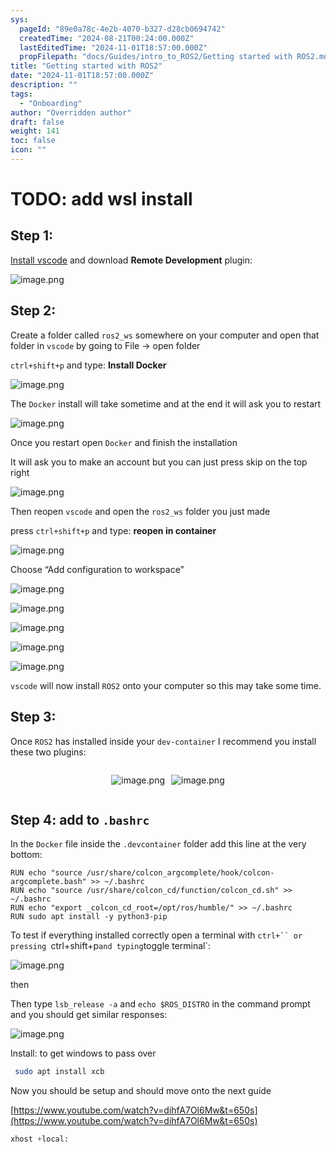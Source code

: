```yaml
---
sys:
  pageId: "89e0a78c-4e2b-4070-b327-d28cb0694742"
  createdTime: "2024-08-21T00:24:00.000Z"
  lastEditedTime: "2024-11-01T18:57:00.000Z"
  propFilepath: "docs/Guides/intro_to_ROS2/Getting started with ROS2.md"
title: "Getting started with ROS2"
date: "2024-11-01T18:57:00.000Z"
description: ""
tags:
  - "Onboarding"
author: "Overridden author"
draft: false
weight: 141
toc: false
icon: ""
---
```


# TODO: add wsl install

## Step 1:

[Install vscode](https://code.visualstudio.com/download) and download **Remote Development** plugin:

![image.png](https://prod-files-secure.s3.us-west-2.amazonaws.com/d518164a-d88e-44d1-a4ee-3adb3bd8bce0/efb52993-1881-4a40-b95e-6f020334f022/image.png?X-Amz-Algorithm=AWS4-HMAC-SHA256&X-Amz-Content-Sha256=UNSIGNED-PAYLOAD&X-Amz-Credential=ASIAZI2LB46665JJ6MTJ%2F20250213%2Fus-west-2%2Fs3%2Faws4_request&X-Amz-Date=20250213T050806Z&X-Amz-Expires=3600&X-Amz-Security-Token=IQoJb3JpZ2luX2VjEOL%2F%2F%2F%2F%2F%2F%2F%2F%2F%2FwEaCXVzLXdlc3QtMiJHMEUCIQDdw34IDFlF9qb8lq%2FooC%2FUei4KufRluVsQuuFwb4WUxAIgJDE7aDvUWRbXB7dUBVJ%2BLncMXHngakWiXgK9YME65NoqiAQI%2B%2F%2F%2F%2F%2F%2F%2F%2F%2F%2F%2FARAAGgw2Mzc0MjMxODM4MDUiDOypPn0OktkuY9EuCCrcA1zPsphKT%2FCo0bk9zMG94%2FeMq9Kh%2B9itly5kk6S5vOGWCiOIUbI%2FqG25wlNtCyy9vKQmz58QrJmmlN6AMW7%2FU%2FDhYPeH8YtlUmufYjL4UAilN0NH6oXfuRAnGehs56%2B26wZewX%2Bql6M8E%2BNxKGtIicxKbyi2N20Fs2U1rQhhYG5FzsaX0PBnZIOUdm6gJKDG07WtLSEGpSV0wD0fo0l9lLi68uhv5gIk5%2BfhjATtJFvMdMb4HeIEhY5LHYVJWPj9CY8vPSgYIkVAvLQAk26YZ2CXPH9FKweaPbUwpYXPJokFhz8KR3bjoNf5RKdp5dmP3qdAORE%2Bble0IsKJnImoQmTEZGXNrxIyFkujvVQy7rbMwU9vzS4Oy1GEHLIIV7CUOvy2aBQ5XjEQKyeUITSQbMYQSIljkZvA5voqHeOtNdMKoaTQME3rI3nkUjPNQndgeZRDsYMpW5nCR%2FlvMdzvGVIynE36%2FfMd6gkChKduCeO2iBP3Q1GFvCTMdzoiLB7NLM7jIgHoDdM09USj9T3MMtjzIkYLMeVwBgaXsy68BIkTBJ%2Fa4bd1nYaC1OB7EJyFnxSshV9frchPad8ctsCVxnTB28eI5SBp0tAZWcJGN1%2FX3uikm52uG%2Bop0g%2FgMMqYtb0GOqUBArZkvR%2BQJGBezNZqZGegIDPqd4N53SuOYO0QzhD%2BuxtxgL%2FChFk90Ua1FYbyQ8qk30Vfrm4pxvhoUfvvqbtof%2BxPjx4WxJ1mJEcv7TqPjevMQA2BoaXnc71TjFx75XBJ7Sq9mQrkOyOe8rkSmLiKgT0%2BM9AF50tg188zoa7SUNDTSb2%2FQoJTrtRdq0rpjDn%2Frf44qQTuOZaeGDmOsvxwlr3HJrKN&X-Amz-Signature=18ea2fbed6e951f1314f28a4fc9ed91776029e9414d86094d4c27bda9f07e28c&X-Amz-SignedHeaders=host&x-id=GetObject)

## Step 2:

Create a folder called `ros2_ws` somewhere on your computer and open that folder in `vscode` by going to File → open folder 

`ctrl+shift+p` and type: **Install Docker**

![image.png](https://prod-files-secure.s3.us-west-2.amazonaws.com/d518164a-d88e-44d1-a4ee-3adb3bd8bce0/2269dc0e-1cd5-47ff-bceb-c04ad9b2eab0/image.png?X-Amz-Algorithm=AWS4-HMAC-SHA256&X-Amz-Content-Sha256=UNSIGNED-PAYLOAD&X-Amz-Credential=ASIAZI2LB46665JJ6MTJ%2F20250213%2Fus-west-2%2Fs3%2Faws4_request&X-Amz-Date=20250213T050806Z&X-Amz-Expires=3600&X-Amz-Security-Token=IQoJb3JpZ2luX2VjEOL%2F%2F%2F%2F%2F%2F%2F%2F%2F%2FwEaCXVzLXdlc3QtMiJHMEUCIQDdw34IDFlF9qb8lq%2FooC%2FUei4KufRluVsQuuFwb4WUxAIgJDE7aDvUWRbXB7dUBVJ%2BLncMXHngakWiXgK9YME65NoqiAQI%2B%2F%2F%2F%2F%2F%2F%2F%2F%2F%2F%2FARAAGgw2Mzc0MjMxODM4MDUiDOypPn0OktkuY9EuCCrcA1zPsphKT%2FCo0bk9zMG94%2FeMq9Kh%2B9itly5kk6S5vOGWCiOIUbI%2FqG25wlNtCyy9vKQmz58QrJmmlN6AMW7%2FU%2FDhYPeH8YtlUmufYjL4UAilN0NH6oXfuRAnGehs56%2B26wZewX%2Bql6M8E%2BNxKGtIicxKbyi2N20Fs2U1rQhhYG5FzsaX0PBnZIOUdm6gJKDG07WtLSEGpSV0wD0fo0l9lLi68uhv5gIk5%2BfhjATtJFvMdMb4HeIEhY5LHYVJWPj9CY8vPSgYIkVAvLQAk26YZ2CXPH9FKweaPbUwpYXPJokFhz8KR3bjoNf5RKdp5dmP3qdAORE%2Bble0IsKJnImoQmTEZGXNrxIyFkujvVQy7rbMwU9vzS4Oy1GEHLIIV7CUOvy2aBQ5XjEQKyeUITSQbMYQSIljkZvA5voqHeOtNdMKoaTQME3rI3nkUjPNQndgeZRDsYMpW5nCR%2FlvMdzvGVIynE36%2FfMd6gkChKduCeO2iBP3Q1GFvCTMdzoiLB7NLM7jIgHoDdM09USj9T3MMtjzIkYLMeVwBgaXsy68BIkTBJ%2Fa4bd1nYaC1OB7EJyFnxSshV9frchPad8ctsCVxnTB28eI5SBp0tAZWcJGN1%2FX3uikm52uG%2Bop0g%2FgMMqYtb0GOqUBArZkvR%2BQJGBezNZqZGegIDPqd4N53SuOYO0QzhD%2BuxtxgL%2FChFk90Ua1FYbyQ8qk30Vfrm4pxvhoUfvvqbtof%2BxPjx4WxJ1mJEcv7TqPjevMQA2BoaXnc71TjFx75XBJ7Sq9mQrkOyOe8rkSmLiKgT0%2BM9AF50tg188zoa7SUNDTSb2%2FQoJTrtRdq0rpjDn%2Frf44qQTuOZaeGDmOsvxwlr3HJrKN&X-Amz-Signature=ad14bb9caf1b92b47ba92a0f676267437500446fb47132e8e5ff7af13df19f8f&X-Amz-SignedHeaders=host&x-id=GetObject)

The `Docker` install will take sometime and at the end it will ask you to restart

![image.png](https://prod-files-secure.s3.us-west-2.amazonaws.com/d518164a-d88e-44d1-a4ee-3adb3bd8bce0/ed233f78-be33-4b1f-b89c-9c346c0e961e/image.png?X-Amz-Algorithm=AWS4-HMAC-SHA256&X-Amz-Content-Sha256=UNSIGNED-PAYLOAD&X-Amz-Credential=ASIAZI2LB46665JJ6MTJ%2F20250213%2Fus-west-2%2Fs3%2Faws4_request&X-Amz-Date=20250213T050806Z&X-Amz-Expires=3600&X-Amz-Security-Token=IQoJb3JpZ2luX2VjEOL%2F%2F%2F%2F%2F%2F%2F%2F%2F%2FwEaCXVzLXdlc3QtMiJHMEUCIQDdw34IDFlF9qb8lq%2FooC%2FUei4KufRluVsQuuFwb4WUxAIgJDE7aDvUWRbXB7dUBVJ%2BLncMXHngakWiXgK9YME65NoqiAQI%2B%2F%2F%2F%2F%2F%2F%2F%2F%2F%2F%2FARAAGgw2Mzc0MjMxODM4MDUiDOypPn0OktkuY9EuCCrcA1zPsphKT%2FCo0bk9zMG94%2FeMq9Kh%2B9itly5kk6S5vOGWCiOIUbI%2FqG25wlNtCyy9vKQmz58QrJmmlN6AMW7%2FU%2FDhYPeH8YtlUmufYjL4UAilN0NH6oXfuRAnGehs56%2B26wZewX%2Bql6M8E%2BNxKGtIicxKbyi2N20Fs2U1rQhhYG5FzsaX0PBnZIOUdm6gJKDG07WtLSEGpSV0wD0fo0l9lLi68uhv5gIk5%2BfhjATtJFvMdMb4HeIEhY5LHYVJWPj9CY8vPSgYIkVAvLQAk26YZ2CXPH9FKweaPbUwpYXPJokFhz8KR3bjoNf5RKdp5dmP3qdAORE%2Bble0IsKJnImoQmTEZGXNrxIyFkujvVQy7rbMwU9vzS4Oy1GEHLIIV7CUOvy2aBQ5XjEQKyeUITSQbMYQSIljkZvA5voqHeOtNdMKoaTQME3rI3nkUjPNQndgeZRDsYMpW5nCR%2FlvMdzvGVIynE36%2FfMd6gkChKduCeO2iBP3Q1GFvCTMdzoiLB7NLM7jIgHoDdM09USj9T3MMtjzIkYLMeVwBgaXsy68BIkTBJ%2Fa4bd1nYaC1OB7EJyFnxSshV9frchPad8ctsCVxnTB28eI5SBp0tAZWcJGN1%2FX3uikm52uG%2Bop0g%2FgMMqYtb0GOqUBArZkvR%2BQJGBezNZqZGegIDPqd4N53SuOYO0QzhD%2BuxtxgL%2FChFk90Ua1FYbyQ8qk30Vfrm4pxvhoUfvvqbtof%2BxPjx4WxJ1mJEcv7TqPjevMQA2BoaXnc71TjFx75XBJ7Sq9mQrkOyOe8rkSmLiKgT0%2BM9AF50tg188zoa7SUNDTSb2%2FQoJTrtRdq0rpjDn%2Frf44qQTuOZaeGDmOsvxwlr3HJrKN&X-Amz-Signature=ae98eb88bc5602821f1b0381a19733b90aa48eea1b1075ce4f7f6c360065804b&X-Amz-SignedHeaders=host&x-id=GetObject)

Once you restart open `Docker` and finish the installation

It will ask you to make an account but you can just press skip on the top right

![image.png](https://prod-files-secure.s3.us-west-2.amazonaws.com/d518164a-d88e-44d1-a4ee-3adb3bd8bce0/21010ad9-1659-4fd9-9f59-9932a09b2a3d/image.png?X-Amz-Algorithm=AWS4-HMAC-SHA256&X-Amz-Content-Sha256=UNSIGNED-PAYLOAD&X-Amz-Credential=ASIAZI2LB46665JJ6MTJ%2F20250213%2Fus-west-2%2Fs3%2Faws4_request&X-Amz-Date=20250213T050806Z&X-Amz-Expires=3600&X-Amz-Security-Token=IQoJb3JpZ2luX2VjEOL%2F%2F%2F%2F%2F%2F%2F%2F%2F%2FwEaCXVzLXdlc3QtMiJHMEUCIQDdw34IDFlF9qb8lq%2FooC%2FUei4KufRluVsQuuFwb4WUxAIgJDE7aDvUWRbXB7dUBVJ%2BLncMXHngakWiXgK9YME65NoqiAQI%2B%2F%2F%2F%2F%2F%2F%2F%2F%2F%2F%2FARAAGgw2Mzc0MjMxODM4MDUiDOypPn0OktkuY9EuCCrcA1zPsphKT%2FCo0bk9zMG94%2FeMq9Kh%2B9itly5kk6S5vOGWCiOIUbI%2FqG25wlNtCyy9vKQmz58QrJmmlN6AMW7%2FU%2FDhYPeH8YtlUmufYjL4UAilN0NH6oXfuRAnGehs56%2B26wZewX%2Bql6M8E%2BNxKGtIicxKbyi2N20Fs2U1rQhhYG5FzsaX0PBnZIOUdm6gJKDG07WtLSEGpSV0wD0fo0l9lLi68uhv5gIk5%2BfhjATtJFvMdMb4HeIEhY5LHYVJWPj9CY8vPSgYIkVAvLQAk26YZ2CXPH9FKweaPbUwpYXPJokFhz8KR3bjoNf5RKdp5dmP3qdAORE%2Bble0IsKJnImoQmTEZGXNrxIyFkujvVQy7rbMwU9vzS4Oy1GEHLIIV7CUOvy2aBQ5XjEQKyeUITSQbMYQSIljkZvA5voqHeOtNdMKoaTQME3rI3nkUjPNQndgeZRDsYMpW5nCR%2FlvMdzvGVIynE36%2FfMd6gkChKduCeO2iBP3Q1GFvCTMdzoiLB7NLM7jIgHoDdM09USj9T3MMtjzIkYLMeVwBgaXsy68BIkTBJ%2Fa4bd1nYaC1OB7EJyFnxSshV9frchPad8ctsCVxnTB28eI5SBp0tAZWcJGN1%2FX3uikm52uG%2Bop0g%2FgMMqYtb0GOqUBArZkvR%2BQJGBezNZqZGegIDPqd4N53SuOYO0QzhD%2BuxtxgL%2FChFk90Ua1FYbyQ8qk30Vfrm4pxvhoUfvvqbtof%2BxPjx4WxJ1mJEcv7TqPjevMQA2BoaXnc71TjFx75XBJ7Sq9mQrkOyOe8rkSmLiKgT0%2BM9AF50tg188zoa7SUNDTSb2%2FQoJTrtRdq0rpjDn%2Frf44qQTuOZaeGDmOsvxwlr3HJrKN&X-Amz-Signature=169b78a3320e8e38ad617efc7024a13894a5e3a70510d1ec7638a963befc27b5&X-Amz-SignedHeaders=host&x-id=GetObject)

Then reopen `vscode` and open the `ros2_ws` folder you just made

press `ctrl+shift+p` and type: **reopen in container**

![image.png](https://prod-files-secure.s3.us-west-2.amazonaws.com/d518164a-d88e-44d1-a4ee-3adb3bd8bce0/4e93b8c2-41ad-488c-8095-c74205196118/image.png?X-Amz-Algorithm=AWS4-HMAC-SHA256&X-Amz-Content-Sha256=UNSIGNED-PAYLOAD&X-Amz-Credential=ASIAZI2LB46665JJ6MTJ%2F20250213%2Fus-west-2%2Fs3%2Faws4_request&X-Amz-Date=20250213T050806Z&X-Amz-Expires=3600&X-Amz-Security-Token=IQoJb3JpZ2luX2VjEOL%2F%2F%2F%2F%2F%2F%2F%2F%2F%2FwEaCXVzLXdlc3QtMiJHMEUCIQDdw34IDFlF9qb8lq%2FooC%2FUei4KufRluVsQuuFwb4WUxAIgJDE7aDvUWRbXB7dUBVJ%2BLncMXHngakWiXgK9YME65NoqiAQI%2B%2F%2F%2F%2F%2F%2F%2F%2F%2F%2F%2FARAAGgw2Mzc0MjMxODM4MDUiDOypPn0OktkuY9EuCCrcA1zPsphKT%2FCo0bk9zMG94%2FeMq9Kh%2B9itly5kk6S5vOGWCiOIUbI%2FqG25wlNtCyy9vKQmz58QrJmmlN6AMW7%2FU%2FDhYPeH8YtlUmufYjL4UAilN0NH6oXfuRAnGehs56%2B26wZewX%2Bql6M8E%2BNxKGtIicxKbyi2N20Fs2U1rQhhYG5FzsaX0PBnZIOUdm6gJKDG07WtLSEGpSV0wD0fo0l9lLi68uhv5gIk5%2BfhjATtJFvMdMb4HeIEhY5LHYVJWPj9CY8vPSgYIkVAvLQAk26YZ2CXPH9FKweaPbUwpYXPJokFhz8KR3bjoNf5RKdp5dmP3qdAORE%2Bble0IsKJnImoQmTEZGXNrxIyFkujvVQy7rbMwU9vzS4Oy1GEHLIIV7CUOvy2aBQ5XjEQKyeUITSQbMYQSIljkZvA5voqHeOtNdMKoaTQME3rI3nkUjPNQndgeZRDsYMpW5nCR%2FlvMdzvGVIynE36%2FfMd6gkChKduCeO2iBP3Q1GFvCTMdzoiLB7NLM7jIgHoDdM09USj9T3MMtjzIkYLMeVwBgaXsy68BIkTBJ%2Fa4bd1nYaC1OB7EJyFnxSshV9frchPad8ctsCVxnTB28eI5SBp0tAZWcJGN1%2FX3uikm52uG%2Bop0g%2FgMMqYtb0GOqUBArZkvR%2BQJGBezNZqZGegIDPqd4N53SuOYO0QzhD%2BuxtxgL%2FChFk90Ua1FYbyQ8qk30Vfrm4pxvhoUfvvqbtof%2BxPjx4WxJ1mJEcv7TqPjevMQA2BoaXnc71TjFx75XBJ7Sq9mQrkOyOe8rkSmLiKgT0%2BM9AF50tg188zoa7SUNDTSb2%2FQoJTrtRdq0rpjDn%2Frf44qQTuOZaeGDmOsvxwlr3HJrKN&X-Amz-Signature=d7784d34d6eb1963a8348111abbaa0b164fb4af5b11d8f94ed2758f60c23b8b0&X-Amz-SignedHeaders=host&x-id=GetObject)

Choose “Add configuration to workspace”

![image.png](https://prod-files-secure.s3.us-west-2.amazonaws.com/d518164a-d88e-44d1-a4ee-3adb3bd8bce0/9560b282-5060-4989-ba37-97e7b2c22476/image.png?X-Amz-Algorithm=AWS4-HMAC-SHA256&X-Amz-Content-Sha256=UNSIGNED-PAYLOAD&X-Amz-Credential=ASIAZI2LB46665JJ6MTJ%2F20250213%2Fus-west-2%2Fs3%2Faws4_request&X-Amz-Date=20250213T050806Z&X-Amz-Expires=3600&X-Amz-Security-Token=IQoJb3JpZ2luX2VjEOL%2F%2F%2F%2F%2F%2F%2F%2F%2F%2FwEaCXVzLXdlc3QtMiJHMEUCIQDdw34IDFlF9qb8lq%2FooC%2FUei4KufRluVsQuuFwb4WUxAIgJDE7aDvUWRbXB7dUBVJ%2BLncMXHngakWiXgK9YME65NoqiAQI%2B%2F%2F%2F%2F%2F%2F%2F%2F%2F%2F%2FARAAGgw2Mzc0MjMxODM4MDUiDOypPn0OktkuY9EuCCrcA1zPsphKT%2FCo0bk9zMG94%2FeMq9Kh%2B9itly5kk6S5vOGWCiOIUbI%2FqG25wlNtCyy9vKQmz58QrJmmlN6AMW7%2FU%2FDhYPeH8YtlUmufYjL4UAilN0NH6oXfuRAnGehs56%2B26wZewX%2Bql6M8E%2BNxKGtIicxKbyi2N20Fs2U1rQhhYG5FzsaX0PBnZIOUdm6gJKDG07WtLSEGpSV0wD0fo0l9lLi68uhv5gIk5%2BfhjATtJFvMdMb4HeIEhY5LHYVJWPj9CY8vPSgYIkVAvLQAk26YZ2CXPH9FKweaPbUwpYXPJokFhz8KR3bjoNf5RKdp5dmP3qdAORE%2Bble0IsKJnImoQmTEZGXNrxIyFkujvVQy7rbMwU9vzS4Oy1GEHLIIV7CUOvy2aBQ5XjEQKyeUITSQbMYQSIljkZvA5voqHeOtNdMKoaTQME3rI3nkUjPNQndgeZRDsYMpW5nCR%2FlvMdzvGVIynE36%2FfMd6gkChKduCeO2iBP3Q1GFvCTMdzoiLB7NLM7jIgHoDdM09USj9T3MMtjzIkYLMeVwBgaXsy68BIkTBJ%2Fa4bd1nYaC1OB7EJyFnxSshV9frchPad8ctsCVxnTB28eI5SBp0tAZWcJGN1%2FX3uikm52uG%2Bop0g%2FgMMqYtb0GOqUBArZkvR%2BQJGBezNZqZGegIDPqd4N53SuOYO0QzhD%2BuxtxgL%2FChFk90Ua1FYbyQ8qk30Vfrm4pxvhoUfvvqbtof%2BxPjx4WxJ1mJEcv7TqPjevMQA2BoaXnc71TjFx75XBJ7Sq9mQrkOyOe8rkSmLiKgT0%2BM9AF50tg188zoa7SUNDTSb2%2FQoJTrtRdq0rpjDn%2Frf44qQTuOZaeGDmOsvxwlr3HJrKN&X-Amz-Signature=8f1742b565a1f077662d6c949e302deeee00ec7f8aac7d31d79ee14b0b5e2c22&X-Amz-SignedHeaders=host&x-id=GetObject)

![image.png](https://prod-files-secure.s3.us-west-2.amazonaws.com/d518164a-d88e-44d1-a4ee-3adb3bd8bce0/2ee63f81-886b-48e8-a553-dc6e5eac99e4/image.png?X-Amz-Algorithm=AWS4-HMAC-SHA256&X-Amz-Content-Sha256=UNSIGNED-PAYLOAD&X-Amz-Credential=ASIAZI2LB46665JJ6MTJ%2F20250213%2Fus-west-2%2Fs3%2Faws4_request&X-Amz-Date=20250213T050806Z&X-Amz-Expires=3600&X-Amz-Security-Token=IQoJb3JpZ2luX2VjEOL%2F%2F%2F%2F%2F%2F%2F%2F%2F%2FwEaCXVzLXdlc3QtMiJHMEUCIQDdw34IDFlF9qb8lq%2FooC%2FUei4KufRluVsQuuFwb4WUxAIgJDE7aDvUWRbXB7dUBVJ%2BLncMXHngakWiXgK9YME65NoqiAQI%2B%2F%2F%2F%2F%2F%2F%2F%2F%2F%2F%2FARAAGgw2Mzc0MjMxODM4MDUiDOypPn0OktkuY9EuCCrcA1zPsphKT%2FCo0bk9zMG94%2FeMq9Kh%2B9itly5kk6S5vOGWCiOIUbI%2FqG25wlNtCyy9vKQmz58QrJmmlN6AMW7%2FU%2FDhYPeH8YtlUmufYjL4UAilN0NH6oXfuRAnGehs56%2B26wZewX%2Bql6M8E%2BNxKGtIicxKbyi2N20Fs2U1rQhhYG5FzsaX0PBnZIOUdm6gJKDG07WtLSEGpSV0wD0fo0l9lLi68uhv5gIk5%2BfhjATtJFvMdMb4HeIEhY5LHYVJWPj9CY8vPSgYIkVAvLQAk26YZ2CXPH9FKweaPbUwpYXPJokFhz8KR3bjoNf5RKdp5dmP3qdAORE%2Bble0IsKJnImoQmTEZGXNrxIyFkujvVQy7rbMwU9vzS4Oy1GEHLIIV7CUOvy2aBQ5XjEQKyeUITSQbMYQSIljkZvA5voqHeOtNdMKoaTQME3rI3nkUjPNQndgeZRDsYMpW5nCR%2FlvMdzvGVIynE36%2FfMd6gkChKduCeO2iBP3Q1GFvCTMdzoiLB7NLM7jIgHoDdM09USj9T3MMtjzIkYLMeVwBgaXsy68BIkTBJ%2Fa4bd1nYaC1OB7EJyFnxSshV9frchPad8ctsCVxnTB28eI5SBp0tAZWcJGN1%2FX3uikm52uG%2Bop0g%2FgMMqYtb0GOqUBArZkvR%2BQJGBezNZqZGegIDPqd4N53SuOYO0QzhD%2BuxtxgL%2FChFk90Ua1FYbyQ8qk30Vfrm4pxvhoUfvvqbtof%2BxPjx4WxJ1mJEcv7TqPjevMQA2BoaXnc71TjFx75XBJ7Sq9mQrkOyOe8rkSmLiKgT0%2BM9AF50tg188zoa7SUNDTSb2%2FQoJTrtRdq0rpjDn%2Frf44qQTuOZaeGDmOsvxwlr3HJrKN&X-Amz-Signature=d9c8069addf34069238db00669cab39c72b593127e93709968eb1228b5182ee8&X-Amz-SignedHeaders=host&x-id=GetObject)

![image.png](https://prod-files-secure.s3.us-west-2.amazonaws.com/d518164a-d88e-44d1-a4ee-3adb3bd8bce0/ae1580b2-b048-407e-aed9-b584224a7a04/image.png?X-Amz-Algorithm=AWS4-HMAC-SHA256&X-Amz-Content-Sha256=UNSIGNED-PAYLOAD&X-Amz-Credential=ASIAZI2LB46665JJ6MTJ%2F20250213%2Fus-west-2%2Fs3%2Faws4_request&X-Amz-Date=20250213T050806Z&X-Amz-Expires=3600&X-Amz-Security-Token=IQoJb3JpZ2luX2VjEOL%2F%2F%2F%2F%2F%2F%2F%2F%2F%2FwEaCXVzLXdlc3QtMiJHMEUCIQDdw34IDFlF9qb8lq%2FooC%2FUei4KufRluVsQuuFwb4WUxAIgJDE7aDvUWRbXB7dUBVJ%2BLncMXHngakWiXgK9YME65NoqiAQI%2B%2F%2F%2F%2F%2F%2F%2F%2F%2F%2F%2FARAAGgw2Mzc0MjMxODM4MDUiDOypPn0OktkuY9EuCCrcA1zPsphKT%2FCo0bk9zMG94%2FeMq9Kh%2B9itly5kk6S5vOGWCiOIUbI%2FqG25wlNtCyy9vKQmz58QrJmmlN6AMW7%2FU%2FDhYPeH8YtlUmufYjL4UAilN0NH6oXfuRAnGehs56%2B26wZewX%2Bql6M8E%2BNxKGtIicxKbyi2N20Fs2U1rQhhYG5FzsaX0PBnZIOUdm6gJKDG07WtLSEGpSV0wD0fo0l9lLi68uhv5gIk5%2BfhjATtJFvMdMb4HeIEhY5LHYVJWPj9CY8vPSgYIkVAvLQAk26YZ2CXPH9FKweaPbUwpYXPJokFhz8KR3bjoNf5RKdp5dmP3qdAORE%2Bble0IsKJnImoQmTEZGXNrxIyFkujvVQy7rbMwU9vzS4Oy1GEHLIIV7CUOvy2aBQ5XjEQKyeUITSQbMYQSIljkZvA5voqHeOtNdMKoaTQME3rI3nkUjPNQndgeZRDsYMpW5nCR%2FlvMdzvGVIynE36%2FfMd6gkChKduCeO2iBP3Q1GFvCTMdzoiLB7NLM7jIgHoDdM09USj9T3MMtjzIkYLMeVwBgaXsy68BIkTBJ%2Fa4bd1nYaC1OB7EJyFnxSshV9frchPad8ctsCVxnTB28eI5SBp0tAZWcJGN1%2FX3uikm52uG%2Bop0g%2FgMMqYtb0GOqUBArZkvR%2BQJGBezNZqZGegIDPqd4N53SuOYO0QzhD%2BuxtxgL%2FChFk90Ua1FYbyQ8qk30Vfrm4pxvhoUfvvqbtof%2BxPjx4WxJ1mJEcv7TqPjevMQA2BoaXnc71TjFx75XBJ7Sq9mQrkOyOe8rkSmLiKgT0%2BM9AF50tg188zoa7SUNDTSb2%2FQoJTrtRdq0rpjDn%2Frf44qQTuOZaeGDmOsvxwlr3HJrKN&X-Amz-Signature=743c28bc9cf858950f8ddee6aeeb1f33f9d63b780aea596b63c686a31220de1d&X-Amz-SignedHeaders=host&x-id=GetObject)

![image.png](https://prod-files-secure.s3.us-west-2.amazonaws.com/d518164a-d88e-44d1-a4ee-3adb3bd8bce0/53255b28-f75e-430f-b9e3-c0ac8577e42b/image.png?X-Amz-Algorithm=AWS4-HMAC-SHA256&X-Amz-Content-Sha256=UNSIGNED-PAYLOAD&X-Amz-Credential=ASIAZI2LB46665JJ6MTJ%2F20250213%2Fus-west-2%2Fs3%2Faws4_request&X-Amz-Date=20250213T050806Z&X-Amz-Expires=3600&X-Amz-Security-Token=IQoJb3JpZ2luX2VjEOL%2F%2F%2F%2F%2F%2F%2F%2F%2F%2FwEaCXVzLXdlc3QtMiJHMEUCIQDdw34IDFlF9qb8lq%2FooC%2FUei4KufRluVsQuuFwb4WUxAIgJDE7aDvUWRbXB7dUBVJ%2BLncMXHngakWiXgK9YME65NoqiAQI%2B%2F%2F%2F%2F%2F%2F%2F%2F%2F%2F%2FARAAGgw2Mzc0MjMxODM4MDUiDOypPn0OktkuY9EuCCrcA1zPsphKT%2FCo0bk9zMG94%2FeMq9Kh%2B9itly5kk6S5vOGWCiOIUbI%2FqG25wlNtCyy9vKQmz58QrJmmlN6AMW7%2FU%2FDhYPeH8YtlUmufYjL4UAilN0NH6oXfuRAnGehs56%2B26wZewX%2Bql6M8E%2BNxKGtIicxKbyi2N20Fs2U1rQhhYG5FzsaX0PBnZIOUdm6gJKDG07WtLSEGpSV0wD0fo0l9lLi68uhv5gIk5%2BfhjATtJFvMdMb4HeIEhY5LHYVJWPj9CY8vPSgYIkVAvLQAk26YZ2CXPH9FKweaPbUwpYXPJokFhz8KR3bjoNf5RKdp5dmP3qdAORE%2Bble0IsKJnImoQmTEZGXNrxIyFkujvVQy7rbMwU9vzS4Oy1GEHLIIV7CUOvy2aBQ5XjEQKyeUITSQbMYQSIljkZvA5voqHeOtNdMKoaTQME3rI3nkUjPNQndgeZRDsYMpW5nCR%2FlvMdzvGVIynE36%2FfMd6gkChKduCeO2iBP3Q1GFvCTMdzoiLB7NLM7jIgHoDdM09USj9T3MMtjzIkYLMeVwBgaXsy68BIkTBJ%2Fa4bd1nYaC1OB7EJyFnxSshV9frchPad8ctsCVxnTB28eI5SBp0tAZWcJGN1%2FX3uikm52uG%2Bop0g%2FgMMqYtb0GOqUBArZkvR%2BQJGBezNZqZGegIDPqd4N53SuOYO0QzhD%2BuxtxgL%2FChFk90Ua1FYbyQ8qk30Vfrm4pxvhoUfvvqbtof%2BxPjx4WxJ1mJEcv7TqPjevMQA2BoaXnc71TjFx75XBJ7Sq9mQrkOyOe8rkSmLiKgT0%2BM9AF50tg188zoa7SUNDTSb2%2FQoJTrtRdq0rpjDn%2Frf44qQTuOZaeGDmOsvxwlr3HJrKN&X-Amz-Signature=e0beadd3c7f9574a2ba9c9d0438298820f0225a2dd1f1cbc26d23bb4ab4ddb3c&X-Amz-SignedHeaders=host&x-id=GetObject)

![image.png](https://prod-files-secure.s3.us-west-2.amazonaws.com/d518164a-d88e-44d1-a4ee-3adb3bd8bce0/7c562767-5af9-4ffb-97d1-327bcdf4ee00/image.png?X-Amz-Algorithm=AWS4-HMAC-SHA256&X-Amz-Content-Sha256=UNSIGNED-PAYLOAD&X-Amz-Credential=ASIAZI2LB46665JJ6MTJ%2F20250213%2Fus-west-2%2Fs3%2Faws4_request&X-Amz-Date=20250213T050806Z&X-Amz-Expires=3600&X-Amz-Security-Token=IQoJb3JpZ2luX2VjEOL%2F%2F%2F%2F%2F%2F%2F%2F%2F%2FwEaCXVzLXdlc3QtMiJHMEUCIQDdw34IDFlF9qb8lq%2FooC%2FUei4KufRluVsQuuFwb4WUxAIgJDE7aDvUWRbXB7dUBVJ%2BLncMXHngakWiXgK9YME65NoqiAQI%2B%2F%2F%2F%2F%2F%2F%2F%2F%2F%2F%2FARAAGgw2Mzc0MjMxODM4MDUiDOypPn0OktkuY9EuCCrcA1zPsphKT%2FCo0bk9zMG94%2FeMq9Kh%2B9itly5kk6S5vOGWCiOIUbI%2FqG25wlNtCyy9vKQmz58QrJmmlN6AMW7%2FU%2FDhYPeH8YtlUmufYjL4UAilN0NH6oXfuRAnGehs56%2B26wZewX%2Bql6M8E%2BNxKGtIicxKbyi2N20Fs2U1rQhhYG5FzsaX0PBnZIOUdm6gJKDG07WtLSEGpSV0wD0fo0l9lLi68uhv5gIk5%2BfhjATtJFvMdMb4HeIEhY5LHYVJWPj9CY8vPSgYIkVAvLQAk26YZ2CXPH9FKweaPbUwpYXPJokFhz8KR3bjoNf5RKdp5dmP3qdAORE%2Bble0IsKJnImoQmTEZGXNrxIyFkujvVQy7rbMwU9vzS4Oy1GEHLIIV7CUOvy2aBQ5XjEQKyeUITSQbMYQSIljkZvA5voqHeOtNdMKoaTQME3rI3nkUjPNQndgeZRDsYMpW5nCR%2FlvMdzvGVIynE36%2FfMd6gkChKduCeO2iBP3Q1GFvCTMdzoiLB7NLM7jIgHoDdM09USj9T3MMtjzIkYLMeVwBgaXsy68BIkTBJ%2Fa4bd1nYaC1OB7EJyFnxSshV9frchPad8ctsCVxnTB28eI5SBp0tAZWcJGN1%2FX3uikm52uG%2Bop0g%2FgMMqYtb0GOqUBArZkvR%2BQJGBezNZqZGegIDPqd4N53SuOYO0QzhD%2BuxtxgL%2FChFk90Ua1FYbyQ8qk30Vfrm4pxvhoUfvvqbtof%2BxPjx4WxJ1mJEcv7TqPjevMQA2BoaXnc71TjFx75XBJ7Sq9mQrkOyOe8rkSmLiKgT0%2BM9AF50tg188zoa7SUNDTSb2%2FQoJTrtRdq0rpjDn%2Frf44qQTuOZaeGDmOsvxwlr3HJrKN&X-Amz-Signature=673fba0726a01809175a204741b702eea4f29110dee7fcee890901c6da8f832a&X-Amz-SignedHeaders=host&x-id=GetObject)

`vscode` will now install `ROS2` onto your computer so this may take some time.

## Step 3:

Once `ROS2` has installed inside your `dev-container` I recommend you install these two plugins:

<div style="display: flex;flex-direction: row; column-gap:10px; max-width: 630px;justify-content: center;">
<div>

![image.png](https://prod-files-secure.s3.us-west-2.amazonaws.com/d518164a-d88e-44d1-a4ee-3adb3bd8bce0/3fc3d550-5a54-4ba1-ba6b-faa01cdb7369/image.png?X-Amz-Algorithm=AWS4-HMAC-SHA256&X-Amz-Content-Sha256=UNSIGNED-PAYLOAD&X-Amz-Credential=ASIAZI2LB466SRFDFKNB%2F20250213%2Fus-west-2%2Fs3%2Faws4_request&X-Amz-Date=20250213T050809Z&X-Amz-Expires=3600&X-Amz-Security-Token=IQoJb3JpZ2luX2VjEOL%2F%2F%2F%2F%2F%2F%2F%2F%2F%2FwEaCXVzLXdlc3QtMiJGMEQCIHZTqYQueY%2BS3kKO260Q%2FzdwtudGAKYPCERc79n9KOvjAiBzvR73e%2F2955m%2BIPMsgr81wdJQPyFJMKL4GIlBX2B41iqIBAj7%2F%2F%2F%2F%2F%2F%2F%2F%2F%2F8BEAAaDDYzNzQyMzE4MzgwNSIM5IHKDfsU6nk0x4iEKtwDwaHseCN9NVT7sRgeR%2BspbxzpqUadKs6%2F5n5tApQQb%2BpipTNpCIyIYmKqIiL9%2F%2FJXCRNuTq8hSSf2q84WGMZoD7HN3OBTisEAEX5Bj5vdQ2nRypI49H61cVL%2BXDchLyq38EIZ0sjRLNLn8%2F%2FbVubacqSHIEnmmdtdca7I1SxtAk8mfXEKvgM38PKtdZ%2FqKFEJBjj7gPdjt30auhM6CdLh4ibjbu0Df2zoZEelVRVjVUA3ENpLYjwl69r5r8M1qKCuzjyd%2F%2FKcYBvv2PksPQAUlDq9q78oWnpLAvV3PH%2B59Q%2FYojIl%2FmryEvZj3eagtTvCWH0ro9836XCkUTJsIt%2BwKFLmYmE6SQFba24sjrA8nHGjMTOVThHYUzVR%2Bb%2F6%2F3B3%2FpDlY%2BhKTBe0NS5BZEubDCU%2FzFbcntUhcFTA2r1biZ8ybuS%2BuJgWpbYOXOJ5C6kirepFZ9dlfW4xqjB%2BMEBm7WMS1xEq5VaGh2vnXFsnn6ByNwrl8GaU2fPfdjXU1M6vyuW0uDg0Fn%2Bk1byixswc53HZVdzH6RI%2BW66Gq3um1L7ZJGJ%2FK3PIlpTQl%2BLhDJkYakeKJqU60q%2Blkd836LQuUdan%2F%2Bic2nO2MO%2FyoN7smW%2Fjw66tP4I1PJx42Ccwvpi1vQY6pgEjRbBBCEQ9jB2fnqpC1wwqg8CeuwGmA64MUJMPzJF%2FcWcCm%2Fi76vRDPFwJkbjGAXwoRUaW4SnQA01au4hlHG%2FcQUYYmwv345IWTgsdt%2Fy339xYFj55j4xMVH2mnZEjUHpjxiJAeyZ2zRmLGdvD0JGPpHIYyqchRwQbisIVEaglGiWGyEDofvsqYAjxWw6Nk9NFsyWZCCFq5AbMULsczS7eDQSCCOwP&X-Amz-Signature=c9f1cd7841dbec8cde25e003035bf42482385e1d81413e3be0e2712962093fed&X-Amz-SignedHeaders=host&x-id=GetObject)

</div>
<div>

![image.png](https://prod-files-secure.s3.us-west-2.amazonaws.com/d518164a-d88e-44d1-a4ee-3adb3bd8bce0/d994cc66-13c2-4093-a5a3-f84cf4601a82/image.png?X-Amz-Algorithm=AWS4-HMAC-SHA256&X-Amz-Content-Sha256=UNSIGNED-PAYLOAD&X-Amz-Credential=ASIAZI2LB4665YILBCNU%2F20250213%2Fus-west-2%2Fs3%2Faws4_request&X-Amz-Date=20250213T050810Z&X-Amz-Expires=3600&X-Amz-Security-Token=IQoJb3JpZ2luX2VjEOL%2F%2F%2F%2F%2F%2F%2F%2F%2F%2FwEaCXVzLXdlc3QtMiJHMEUCIHwBmKsbrVWW5RTw7zteLSHUBf5fUnnZuRqp9yka6MZlAiEA4eEPGRUHPpAa9EHdcUrk6MBt89nHZ4pXH82IZQyQ1fwqiAQI%2B%2F%2F%2F%2F%2F%2F%2F%2F%2F%2F%2FARAAGgw2Mzc0MjMxODM4MDUiDA6yaeMZFwwd22XnVSrcAwVHzCNhNXBwQbPLDGI8S9qtWXOcBu%2BG5MjNYEU4ui9kyGwiOHAZafEjfvEMVkRm7u21igGehrw1upDXqSnDBoSLoX5bGVtkYPw8m2vPPOiThL7%2F%2BBsB7r0RoGf4SI9HBKD2I4%2B6JZSzePqP%2FS7ybL%2Fc9apKV1hCJ%2FXNMzz7xsCDAsqtF5n%2F8K2ahvHUXhL3QRDQZajAABY0EtfQZz8aQbseStxGJ4rTFUxA4uWc8dg1HFexDFHiZYR8XNVMXDOld%2FFJt1DoEBOzwHpK0PRDk8eM9bhtoo92trYyqjVPc%2BOBa%2FkGgWSX50va7G1M%2BJA8Nvb06IkPrxBJDitEgEMDyKX4i9Lp3WjNnSs3x7yqI8KD4Igb2NUhV6CzI%2B6NQR44mzKG2WkUx3UTLSHLKA3FR8B94WNHv%2B87HE1ewRG%2FI4PFA8tu7MFZRpIbleZHVSun7NzMvYPJAY4axjKDpApt4TE7S%2F%2BTFU%2BARhu2ndHIvMbHkJvsfilO2emyzecPoBG9p%2BubDDJG3zaEXY0nJali4D7wjMk6LJhEQJZ5ukttn93uEyAP4z94xK5A5KY22oH5RWmNh1v7Ve3r9LNz1BnwQx19%2FE%2Bo7GB9EqNqyYGkdyVqaGLgCtoOedp4sY9MMLqYtb0GOqUB2tUtD%2Fra1UCjg3DXHfyjWQfZX3R6flGu28Mo3g740Violta0Vh4izep0hZL2093c%2Bmk67T1kGtw5DUfhOBFRRwE%2BXqO%2BfFREUGkuALkh%2FHGgAFlgMEx6U3WIgeYZA%2F2mIFhBa86BY2Ob17D6NZTmj5S4WFYMdht9cAGf4egCW%2BUzST20lFAyAsHAukQGglJq7ppz76ncpjr0mz8YdHLEsKpNVg3E&X-Amz-Signature=e5b78dbb36924d0621e5759c6ba2260b00b022cca09b293d207b11a193f8a097&X-Amz-SignedHeaders=host&x-id=GetObject)

</div>
</div>

## Step 4: add to `.bashrc`

In the `Docker` file inside the `.devcontainer` folder add this line at the very bottom: 

```docker
RUN echo "source /usr/share/colcon_argcomplete/hook/colcon-argcomplete.bash" >> ~/.bashrc
RUN echo "source /usr/share/colcon_cd/function/colcon_cd.sh" >> ~/.bashrc
RUN echo "export _colcon_cd_root=/opt/ros/humble/" >> ~/.bashrc
RUN sudo apt install -y python3-pip 
```

To test if everything installed correctly open a terminal with `ctrl+`` or pressing `ctrl+shift+p` and typing `toggle terminal`:

![image.png](https://prod-files-secure.s3.us-west-2.amazonaws.com/d518164a-d88e-44d1-a4ee-3adb3bd8bce0/6a4943d8-b04e-4c02-9a58-775f3384d1a5/image.png?X-Amz-Algorithm=AWS4-HMAC-SHA256&X-Amz-Content-Sha256=UNSIGNED-PAYLOAD&X-Amz-Credential=ASIAZI2LB46665JJ6MTJ%2F20250213%2Fus-west-2%2Fs3%2Faws4_request&X-Amz-Date=20250213T050806Z&X-Amz-Expires=3600&X-Amz-Security-Token=IQoJb3JpZ2luX2VjEOL%2F%2F%2F%2F%2F%2F%2F%2F%2F%2FwEaCXVzLXdlc3QtMiJHMEUCIQDdw34IDFlF9qb8lq%2FooC%2FUei4KufRluVsQuuFwb4WUxAIgJDE7aDvUWRbXB7dUBVJ%2BLncMXHngakWiXgK9YME65NoqiAQI%2B%2F%2F%2F%2F%2F%2F%2F%2F%2F%2F%2FARAAGgw2Mzc0MjMxODM4MDUiDOypPn0OktkuY9EuCCrcA1zPsphKT%2FCo0bk9zMG94%2FeMq9Kh%2B9itly5kk6S5vOGWCiOIUbI%2FqG25wlNtCyy9vKQmz58QrJmmlN6AMW7%2FU%2FDhYPeH8YtlUmufYjL4UAilN0NH6oXfuRAnGehs56%2B26wZewX%2Bql6M8E%2BNxKGtIicxKbyi2N20Fs2U1rQhhYG5FzsaX0PBnZIOUdm6gJKDG07WtLSEGpSV0wD0fo0l9lLi68uhv5gIk5%2BfhjATtJFvMdMb4HeIEhY5LHYVJWPj9CY8vPSgYIkVAvLQAk26YZ2CXPH9FKweaPbUwpYXPJokFhz8KR3bjoNf5RKdp5dmP3qdAORE%2Bble0IsKJnImoQmTEZGXNrxIyFkujvVQy7rbMwU9vzS4Oy1GEHLIIV7CUOvy2aBQ5XjEQKyeUITSQbMYQSIljkZvA5voqHeOtNdMKoaTQME3rI3nkUjPNQndgeZRDsYMpW5nCR%2FlvMdzvGVIynE36%2FfMd6gkChKduCeO2iBP3Q1GFvCTMdzoiLB7NLM7jIgHoDdM09USj9T3MMtjzIkYLMeVwBgaXsy68BIkTBJ%2Fa4bd1nYaC1OB7EJyFnxSshV9frchPad8ctsCVxnTB28eI5SBp0tAZWcJGN1%2FX3uikm52uG%2Bop0g%2FgMMqYtb0GOqUBArZkvR%2BQJGBezNZqZGegIDPqd4N53SuOYO0QzhD%2BuxtxgL%2FChFk90Ua1FYbyQ8qk30Vfrm4pxvhoUfvvqbtof%2BxPjx4WxJ1mJEcv7TqPjevMQA2BoaXnc71TjFx75XBJ7Sq9mQrkOyOe8rkSmLiKgT0%2BM9AF50tg188zoa7SUNDTSb2%2FQoJTrtRdq0rpjDn%2Frf44qQTuOZaeGDmOsvxwlr3HJrKN&X-Amz-Signature=cd376baffb959b79cbd54175e57650ea50a12ddd4e9dce216e50fee9242cfaed&X-Amz-SignedHeaders=host&x-id=GetObject)

then 

Then type `lsb_release -a` and `echo $ROS_DISTRO` in the command prompt and you should get similar responses:

![image.png](https://prod-files-secure.s3.us-west-2.amazonaws.com/d518164a-d88e-44d1-a4ee-3adb3bd8bce0/3e635dec-a805-4e85-8b9e-d000e5b71a4e/image.png?X-Amz-Algorithm=AWS4-HMAC-SHA256&X-Amz-Content-Sha256=UNSIGNED-PAYLOAD&X-Amz-Credential=ASIAZI2LB46665JJ6MTJ%2F20250213%2Fus-west-2%2Fs3%2Faws4_request&X-Amz-Date=20250213T050806Z&X-Amz-Expires=3600&X-Amz-Security-Token=IQoJb3JpZ2luX2VjEOL%2F%2F%2F%2F%2F%2F%2F%2F%2F%2FwEaCXVzLXdlc3QtMiJHMEUCIQDdw34IDFlF9qb8lq%2FooC%2FUei4KufRluVsQuuFwb4WUxAIgJDE7aDvUWRbXB7dUBVJ%2BLncMXHngakWiXgK9YME65NoqiAQI%2B%2F%2F%2F%2F%2F%2F%2F%2F%2F%2F%2FARAAGgw2Mzc0MjMxODM4MDUiDOypPn0OktkuY9EuCCrcA1zPsphKT%2FCo0bk9zMG94%2FeMq9Kh%2B9itly5kk6S5vOGWCiOIUbI%2FqG25wlNtCyy9vKQmz58QrJmmlN6AMW7%2FU%2FDhYPeH8YtlUmufYjL4UAilN0NH6oXfuRAnGehs56%2B26wZewX%2Bql6M8E%2BNxKGtIicxKbyi2N20Fs2U1rQhhYG5FzsaX0PBnZIOUdm6gJKDG07WtLSEGpSV0wD0fo0l9lLi68uhv5gIk5%2BfhjATtJFvMdMb4HeIEhY5LHYVJWPj9CY8vPSgYIkVAvLQAk26YZ2CXPH9FKweaPbUwpYXPJokFhz8KR3bjoNf5RKdp5dmP3qdAORE%2Bble0IsKJnImoQmTEZGXNrxIyFkujvVQy7rbMwU9vzS4Oy1GEHLIIV7CUOvy2aBQ5XjEQKyeUITSQbMYQSIljkZvA5voqHeOtNdMKoaTQME3rI3nkUjPNQndgeZRDsYMpW5nCR%2FlvMdzvGVIynE36%2FfMd6gkChKduCeO2iBP3Q1GFvCTMdzoiLB7NLM7jIgHoDdM09USj9T3MMtjzIkYLMeVwBgaXsy68BIkTBJ%2Fa4bd1nYaC1OB7EJyFnxSshV9frchPad8ctsCVxnTB28eI5SBp0tAZWcJGN1%2FX3uikm52uG%2Bop0g%2FgMMqYtb0GOqUBArZkvR%2BQJGBezNZqZGegIDPqd4N53SuOYO0QzhD%2BuxtxgL%2FChFk90Ua1FYbyQ8qk30Vfrm4pxvhoUfvvqbtof%2BxPjx4WxJ1mJEcv7TqPjevMQA2BoaXnc71TjFx75XBJ7Sq9mQrkOyOe8rkSmLiKgT0%2BM9AF50tg188zoa7SUNDTSb2%2FQoJTrtRdq0rpjDn%2Frf44qQTuOZaeGDmOsvxwlr3HJrKN&X-Amz-Signature=91b03a0f72c0d552c5cbdfcc49b2dd77123ae57e662d1be324393884642dd9d3&X-Amz-SignedHeaders=host&x-id=GetObject)

Install:  to get windows to pass over

```bash
 sudo apt install xcb
```

Now you should be setup and should move onto the next guide 

[https://www.youtube.com/watch?v=dihfA7Ol6Mw&t=650s](https://www.youtube.com/watch?v=dihfA7Ol6Mw&t=650s)

```python
xhost +local:
```
